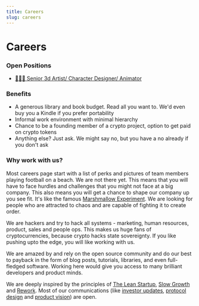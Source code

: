 ```yaml
---
title: Careers
slug: careers
---
```

# Careers

### Open Positions

* [👩🏼‍🎨 Senior 3d Artist/ Character Designer/ Animator](/senior-3d-artist)

### Benefits

* A generous library and book budget. Read all you want to. We'd even buy you a Kindle if you prefer portability
* Informal work environment with minimal hierarchy
* Chance to be a founding member of a crypto project, option to get paid on crypto tokens
* Anything else? Just ask. We might say no, but you have a no already if you don't ask

### Why work with us?

Most careers page start with a list of perks and pictures of team members playing football on a beach. We are not there yet. This means that you will have to face hurdles and challenges that you might not face at a big company. This also means you will get a chance to shape our company up you see fit. It's like the famous [Marshmallow Experiment](https://www.apa.org/monitor/2014/12/marshmallow-test#:~:text=In%20a%20series%20of%20studies,who%20were%20more%20likely%20to). We are looking for people who are attracted to chaos and are capable of fighting it to create order.

We are hackers and try to hack all systems - marketing, human resources, product, sales and people ops. This makes us huge fans of cryptocurrencies, because crypto hacks state sovereignty. If you like pushing upto the edge, you will like working with us. 

We are amazed by and rely on the open source community and do our best to payback in the form of blog posts, tutorials, libraries, and even full-fledged software. Working here would give you access to many brilliant developers and product minds.

We are deeply inspired by the principles of [The Lean Startup](https://www.amazon.in/Lean-Startup-Entrepreneurs-Continuous-Innovation/dp/0307887898), [Slow Growth](https://www.inc.com/laura-montini/jason-fried-slow-growth-is-the-healthiest-growth.html) and [Rework](https://basecamp.com/books/rework). Most of our communications (like [investor updates](/blog/whats-up-block-november-20-to-26-2021), [protocol design](/blog/clay-bricks-vs-legos/) and [product vision](/blog/lets-start-with-blocks)) are open.